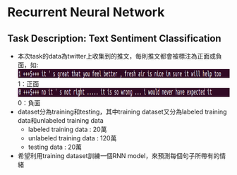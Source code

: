 # Recurrent Neural Network
## Task Description: Text Sentiment Classification
* 本次task的data為twitter上收集到的推文，每則推文都會被標注為正面或負面，如:
 <img src="images/data_1.png" width=1300 height=20 /> <br>
 1：正面 <br>
<img src="images/data_0.png" width=1300 height=20 /> <br>
0：負面 <br>
* dataset分為training和testing，其中training dataset又分為labeled training data和unlabeled training data
  * labeled training data   : 20萬
  * unlabeled training data : 120萬
  * testing data            : 20萬
* 希望利用training dataset訓練一個RNN model，來預測每個句子所帶有的情緒
